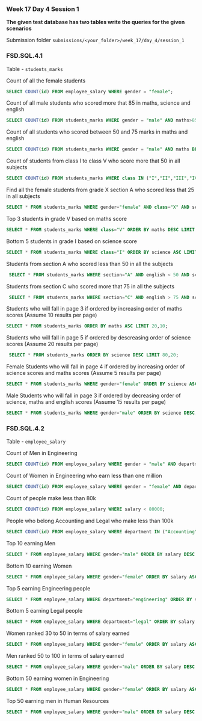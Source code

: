 <!-- @format -->

### Week 17 Day 4 Session 1

**The given test database has two tables write the queries for the given scenarios**

Submission folder `submissions/<your_folder>/week_17/day_4/session_1`

### FSD.SQL.4.1

Table - `students_marks`

Count of all the female students

```sql
SELECT COUNT(id) FROM employee_salary WHERE gender = "female";
```

Count of all male students who scored more that 85 in maths, science and english

```sql
SELECT COUNT(id) FROM students_marks WHERE gender = "male" AND maths>85 AND science>85 AND english>85;
```

Count of all students who scored between 50 and 75 marks in maths and english

```sql
SELECT COUNT(id) FROM students_marks WHERE gender = "male" AND maths BETWEEN 50 AND 75 AND english BETWEEN 50 AND 75;
```

Count of students from class I to class V who score more that 50 in all subjects

```sql
SELECT COUNT(id) FROM students_marks WHERE class IN ("I","II","III","IV","V") AND maths > 50 AND science > 50 AND english > 50;

```

Find all the female students from grade X section A who scored less that 25 in all subjects

```sql
SELECT * FROM students_marks WHERE gender="female" AND class="X" AND section="A" AND maths < 25 AND science < 25 AND english < 25;
```

Top 3 students in grade V based on maths score

```sql
SELECT * FROM students_marks WHERE class="V" ORDER BY maths DESC LIMIT 3;
```

Bottom 5 students in grade I based on science score

```sql
SELECT * FROM students_marks WHERE class="I" ORDER BY science ASC LIMIT 3;

```

Students from section A who scored less than 50 in all the subjects

```sql
 SELECT * FROM students_marks WHERE section="A" AND english < 50 AND science < 50 AND maths < 50;

```

Students from section C who scored more that 75 in all the subjects

```sql
 SELECT * FROM students_marks WHERE section="C" AND english > 75 AND science > 75 AND maths > 75;
```

Students who will fall in page 3 if ordered by increasing order of maths scores (Assume 10 results per page)

```sql
SELECT * FROM students_marks ORDER BY maths ASC LIMIT 20,10;
```

Students who will fall in page 5 if ordered by descreasing order of science scores (Assume 20 results per page)

```sql
 SELECT * FROM students_marks ORDER BY science DESC LIMIT 80,20;
```

Female Students who will fall in page 4 if ordered by increasing order of science scores and maths scores (Assume 5 results per page)

```sql
SELECT * FROM students_marks WHERE gender="female" ORDER BY science ASC, maths ASC LIMIT 15,5;
```

Male Students who will fall in page 3 if ordered by decreasing order of science, maths and english scores (Assume 15 results per page)

```sql
SELECT * FROM students_marks WHERE gender="male" ORDER BY science DESC, maths DESC, english DESC LIMIT 30,15;
```

### FSD.SQL.4.2

Table - `employee_salary`

Count of Men in Engineering

```sql
SELECT COUNT(id) FROM employee_salary WHERE gender = "male" AND department = "engineering";
```

Count of Women in Engineering who earn less than one million

```sql
SELECT COUNT(id) FROM employee_salary WHERE gender = "female" AND department = "engineering" AND salary <1000000;
```

Count of people make less than 80k

```sql
SELECT COUNT(id) FROM employee_salary WHERE salary < 80000;
```

People who belong Accounting and Legal who make less than 100k

```sql
SELECT COUNT(id) FROM employee_salary WHERE department IN ("Accounting","legal") AND salary < 100000;
```

Top 10 earning Men

```sql
SELECT * FROM employee_salary WHERE gender="male" ORDER BY salary DESC LIMIT 10;
```

Bottom 10 earning Women

```sql
SELECT * FROM employee_salary WHERE gender="female" ORDER BY salary ASC LIMIT 10;
```

Top 5 earning Engineering people

```sql
SELECT * FROM employee_salary WHERE department="engineering" ORDER BY salary DESC LIMIT 5;
```

Bottom 5 earning Legal people

```sql
SELECT * FROM employee_salary WHERE department="legal" ORDER BY salary ASC LIMIT 5;
```

Women ranked 30 to 50 in terms of salary earned

```sql
SELECT * FROM employee_salary WHERE gender="female" ORDER BY salary ASC LIMIT 30,50;
```

Men ranked 50 to 100 in terms of salary earned

```sql
SELECT * FROM employee_salary WHERE gender="male" ORDER BY salary DESC LIMIT 50,100;
```

Bottom 50 earning women in Engineering

```sql
SELECT * FROM employee_salary WHERE gender="female" ORDER BY salary ASC LIMIT 50;
```

Top 50 earning men in Human Resources

```sql
SELECT * FROM employee_salary WHERE gender="male" ORDER BY salary DESC LIMIT 50;
```
